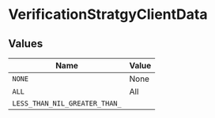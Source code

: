 # VerificationStratgyClientData


## Values

| Name                          | Value                         |
| ----------------------------- | ----------------------------- |
| `NONE`                        | None                          |
| `ALL`                         | All                           |
| `LESS_THAN_NIL_GREATER_THAN_` | <nil>                         |